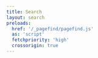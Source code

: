 ```yaml
---
title: Search
layout: search
preloads:
  href: '/_pagefind/pagefind.js'
  as: 'script'
  fetchpriority: 'high'
  crossorigin: true
---
```


